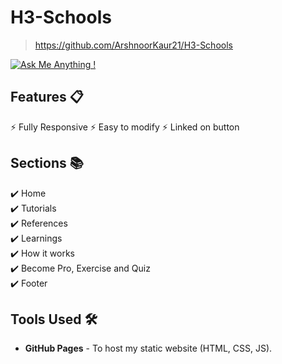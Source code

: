 # H3-Schools
> https://github.com/ArshnoorKaur21/H3-Schools

[![Ask Me Anything !](https://img.shields.io/badge/ask%20me-linkedin-1abc9c.svg)](https://www.linkedin.com/in/arshnoorkaur21/)


## Features 📋
⚡️ Fully Responsive
⚡️ Easy to modify
⚡️ Linked on button

## Sections 📚
✔️ Home\
✔️ Tutorials\
✔️ References\
✔️ Learnings\
✔️ How it works\
✔️ Become Pro, Exercise and Quiz\
✔️ Footer


## Tools Used 🛠️
* <b>GitHub Pages</b> - To host my static website (HTML, CSS, JS).
